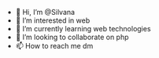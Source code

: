 - 👋 Hi, I’m @Silvana
- 👀 I’m interested in web
- 🌱 I’m currently learning web technologies
- 💞️ I’m looking to collaborate on php
- 📫 How to reach me dm

<!---
SilvanaShirlow/SilvanaShirlow is a ✨ special ✨ repository because its `README.md` (this file) appears on your GitHub profile.
You can click the Preview link to take a look at your changes.
--->
